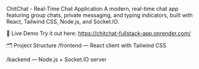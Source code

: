 ChitChat - Real-Time Chat Application
A modern, real-time chat app featuring group chats, private messaging, and typing indicators, built with React, Tailwind CSS, Node.js, and Socket.IO.

🌟 Live Demo
Try it out here: https://chitchat-fullstack-app.onrender.com/

🗂️ Project Structure
/frontend — React client with Tailwind CSS

/backend — Node.js + Socket.IO server
